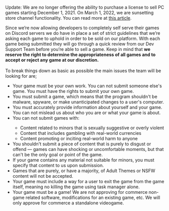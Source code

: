 <p class="callout"><span style="font-weight: 400;">Update: We are no longer offering the ability to purchase a license to sell PC games starting December 1, 2021. On March 1, 2022, we are sunsetting store channel functionality. You can read more at <a href="https://support-dev.discord.com/hc/en-us/articles/6309018858647" target="_blank" rel="noopener noreferrer">this article</a>.</span></p>
<p><span style="font-weight: 400;">Since we’re now allowing developers to completely self serve their games on Discord servers we do have in place a set of strict guidelines that we’re asking each game to uphold in order to be sold on our platform. With each game being submitted they will go through a quick review from our Dev Support Team before you’re able to sell a game. Keep in mind that </span><strong>we reserve the right to determine the appropriateness of all games and to accept or reject any game at our discretion. </strong><span style="font-weight: 400;"><br></span><span style="font-weight: 400;"><br></span><span style="font-weight: 400;">To break things down as basic as possible the main issues the team will be looking for are; </span><span style="font-weight: 400;"><br></span></p>
<ul>
    <li style="font-weight: 400;"><span style="font-weight: 400;">Your game must be your own work. You can not submit someone else's game. You must have the rights to submit your own game.</span></li>
    <li style="font-weight: 400;"><span style="font-weight: 400;">You must submit a game, which means that the program shouldn't be malware, spyware, or make unanticipated changes to a user's computer.</span></li>
    <li style="font-weight: 400;"><span style="font-weight: 400;">You must accurately provide information about yourself and your game. You can not mislead us about who you are or what your game is about.</span></li>
    <li style="font-weight: 400;"><span style="font-weight: 400;">You can not submit games with:</span></li>
    <ul>
        <li style="font-weight: 400;"><span style="font-weight: 400;">Content related to minors that is sexually suggestive or overly violent</span></li>
        <li style="font-weight: 400;"><span style="font-weight: 400;">Content that includes gambling with real-world currencies</span></li>
        <li style="font-weight: 400;"><span style="font-weight: 400;">Content promoting or inciting real-world harm to anyone</span></li>
    </ul>
    <li style="font-weight: 400;"><span style="font-weight: 400;">You shouldn't submit a piece of content that is purely to disgust or offend — games can have shocking or uncomfortable moments, but that can't be the only goal or point of the game. </span></li>
    <li style="font-weight: 400;"><span style="font-weight: 400;">If your game contains any material not suitable for minors, you must specify that content to us upon submission.</span></li>
    <li style="font-weight: 400;"><span style="font-weight: 400;">Games that are purely, or have a majority, of Adult Themes or NSFW content will not be accepted.</span></li>
    <li style="font-weight: 400;"><span style="font-weight: 400;">Your game must include a way for a user to exit the game from the game itself, meaning no killing the game using task manager alone.  </span></li>
    <li style="font-weight: 400;"><span style="font-weight: 400;">Your game must be a game! We are not approving for commerce non-game related software, modifications for an existing game, etc. We will only approve for commerce a standalone videogame. </span></li>
</ul>